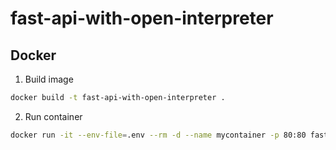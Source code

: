 # fast-api-with-open-interpreter

## Docker

1. Build image

```bash
docker build -t fast-api-with-open-interpreter .
```

2. Run container

```bash
docker run -it --env-file=.env --rm -d --name mycontainer -p 80:80 fast-api-with-open-interpreter
```
